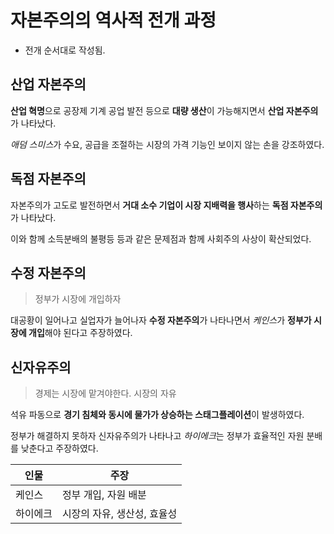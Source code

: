 # 자본주의의 역사적 전개 과정

- 전개 순서대로 작성됨.

## 산업 자본주의
**산업 혁명**으로 공장제 기계 공업 발전 등으로 **대량 생산**이 가능해지면서 **산업 자본주의**가 나타났다.

*애덤 스미스*가 수요, 공급을 조절하는 시장의 가격 기능인 보이지 않는 손을 강조하였다.

## 독점 자본주의
자본주의가 고도로 발전하면서 **거대 소수 기업이 시장 지배력을 행사**하는 **독점 자본주의**가 나타났다.

이와 함께 소득분배의 불평등 등과 같은 문제점과 함께 사회주의 사상이 확산되었다.

## 수정 자본주의
> 정부가 시장에 개입하자

대공황이 일어나고 실업자가 늘어나자 **수정 자본주의**가 나타나면서 *케인스*가 **정부가 시장에 개입**해야 된다고 주장하였다.

## 신자유주의
> 경제는 시장에 맡겨야한다. 시장의 자유

석유 파동으로 **경기 침체와 동시에 물가가 상승하는 스태그플레이션**이 발생하였다.

정부가 해결하지 못하자 신자유주의가 나타나고 *하이에크*는 정부가 효율적인 자원 분배를 낮춘다고 주장하였다.

| 인물 | 주장 |
|------|------|
| 케인스 | 정부 개입, 자원 배분 |
| 하이에크 | 시장의 자유, 생산성, 효율성 |
